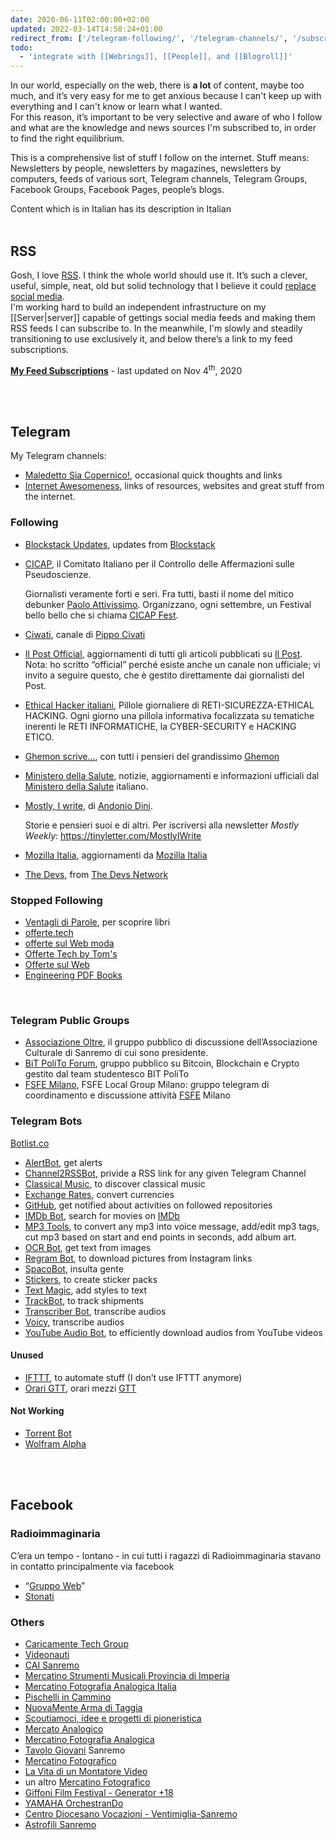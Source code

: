 ```yaml
---
date: 2020-06-11T02:00:00+02:00
updated: 2022-03-14T14:58:24+01:00
redirect_from: ['/telegram-following/', '/telegram-channels/', '/subscriptions/', '/newsletters/']
todo:
  - 'integrate with [[Webrings]], [[People]], and [[Blogroll]]'
---
```

In our world, especially on the web, there is **a lot** of content, maybe too much, and it’s very easy for me to get anxious because I can't keep up with everything and I can't know or learn what I wanted.  
For this reason, it’s important to be very selective and aware of who I follow and what are the knowledge and news sources I'm subscribed to, in order to find the right equilibrium.

This is a comprehensive list of stuff I follow on the internet.
Stuff means: Newsletters by people, newsletters by magazines, newsletters by computers, feeds of various sort, Telegram channels, Telegram Groups, Facebook Groups, Facebook Pages, people’s blogs.

<div class='blue box'>
	Content which is in Italian has its description in Italian
</div>

<br>

## RSS

Gosh, I love [RSS](https://en.wikipedia.org/wiki/RSS 'RSS on Wikipedia'). I think the whole world should use it. It’s such a clever, useful, simple, neat, old but solid technology that I believe it could [replace social media](https://quitsocialmedia.club/solution#rss 'RSS as a Solution on Quit Social Media').  
I'm working hard to build an independent infrastructure on my [[Server|server]] capable of gettings social media feeds and making them RSS feeds I can subscribe to. In the meanwhile, I'm slowly and steadily transitioning to use exclusively it, and below there’s a link to my feed subscriptions.

[**My Feed Subscriptions**](/assets/subscriptions.xml) - last updated on Nov 4<sup>th</sup>, 2020

<br>
<br>

## Telegram

My Telegram channels:
- [Maledetto Sia Copernico!](https://t.me/maledettocopernico 'Maledetto sia Copernico'), occasional quick thoughts and links
- [Internet Awesomeness](https://t.me/internet_awesomeness 'Internet Awesomeness'), links of resources, websites and great stuff from the internet.

### Following

- [Blockstack Updates](https://t.me/BlockstackUpdate), updates from [Blockstack](https://blockstack.com)
- [CICAP](https://t.me/CICAP_canale_ufficiale), il Comitato Italiano per il Controllo delle Affermazioni sulle Pseudoscienze.
	
	Giornalisti veramente forti e seri. Fra tutti, basti il nome del mitico debunker [Paolo Attivissimo](http://twitter.com/disinformatico). Organizzano, ogni settembre, un Festival bello bello che si chiama [CICAP Fest](https://www.cicapfest.it/).
- [Ciwati](https://t.me/ciwati), canale di [Pippo Civati](https://www.ciwati.it/)
- [Il Post Official](https://t.me/ilpost_official), aggiornamenti di tutti gli articoli pubblicati su [Il Post](https://ilpost.it). Nota: ho scritto “official” perché esiste anche un canale non ufficiale; vi invito a seguire questo, che è gestito direttamente dai giornalisti del Post.
- [Ethical Hacker italiani](https://t.me/ethicalhackeritaliani), Pillole giornaliere di RETI-SICUREZZA-ETHICAL HACKING. Ogni giorno una pillola informativa focalizzata su tematiche inerenti le RETI INFORMATICHE, la CYBER-SECURITY e HACKING ETICO.
- [Ghemon scrive…](https://t.me/ghemonofficial), con tutti i pensieri del grandissimo [Ghemon](https://it.wikipedia.org/wiki/Ghemon)
- [Ministero della Salute](https://t.me/MinisteroSalute), notizie, aggiornamenti e informazioni ufficiali dal [Ministero della Salute](http://salute.gov.it/) italiano.
- [Mostly, I write](https://t.me/mostlyiwrite), di [Andonio Dini](http://antoniodini.com/).

	Storie e pensieri suoi e di altri. Per iscriversi alla newsletter *Mostly Weekly*: https://tinyletter.com/MostlyIWrite
- [Mozilla Italia](https://t.me/MozItaBot), aggiornamenti da [Mozilla Italia](http://mozillaitalia.org)
- [The Devs](https://t.me/thedevs), from [The Devs Network](https://thedevs.network)

### Stopped Following

- [Ventagli di Parole](https://t.me/ventaglip), per scoprire libri
- [offerte.tech](https://t.me/offertepuntotech)
- [offerte sul Web moda](https://t.me/offertesulwebm)
- [Offerte Tech by Tom's](https://t.me/offerteByToms)
- [Offerte sul Web](https://t.me/offertesulweb)
- [Engineering PDF Books](https://t.me/Engineering_PDF_Books)

<br>

### Telegram Public Groups

- [Associazione Oltre](https://t.me/Oltre_Sanremo), il gruppo pubblico di discussione dell’Associazione Culturale di Sanremo di cui sono presidente.
- [BiT PoliTo Forum](https://t.me/bitPoliTO), gruppo pubblico su Bitcoin, Blockchain e Crypto gestito dal team studentesco BIT PoliTo
- [FSFE Milano](https://t.me/fsfemilano), FSFE Local Group Milano: gruppo telegram di coordinamento e discussione attività [FSFE](https://fsfe.org) Milano


### Telegram Bots

[Botlist.co](https://botlist.co/)

- [AlertBot](https://t.me/AlertBot), get alerts
- [Channel2RSSBot](https://t.me/Channel2RSSBot), privide a RSS link for any given Telegram Channel
- [Classical Music](https://t.me/music), to discover classical music
- [Exchange Rates](https://t.me/ExchangeRatesBot), convert currencies
- [GitHub](https://t.me/GitHubBot), get notified about activities on followed repositories
- [IMDb Bot](https://t.me/imdb), search for movies on [IMDb](https://imdb.com)
- [MP3 Tools](https://t.me/mp3toolsbot), to convert any mp3 into voice message, add/edit mp3 tags, cut mp3 based on start and end points in seconds, add album art.
- [OCR Bot](https://t.me/imagereaderbot), get text from images
- [Regram Bot](https://t.me/Regrambot), to download pictures from Instagram links
- [SpacoBot](https://t.me/SpacoBot), insulta gente
- [Stickers](https://t.me/Stickers), to create sticker packs
- [Text Magic](https://t.me/TextMagicBot), add styles to text
- [TrackBot](https://t.me/TrackBot), to track shipments
- [Transcriber Bot](https://t.me/transcriber_bot), transcribe audios
- [Voicy](https://t.me/voicybot), transcribe audios
- [YouTube Audio Bot](https://t.me/YTAudioBot), to efficiently download audios from YouTube videos

#### Unused

- [IFTTT](https://t.me/IFTTT), to automate stuff (I don’t use IFTTT anymore)
- [Orari GTT](https://t.me/gttorari_bot), orari mezzi [GTT](https://www.gtt.to.it/)

#### Not Working

- [Torrent Bot](https://t.me/torrentobot)
- [Wolfram Alpha](https://t.me/WolframBot)

<br>
<br>

## Facebook

### Radioimmaginaria

C’era un tempo - lontano - in cui tutti i ragazzi di Radioimmaginaria stavano in contatto principalmente via facebook

- “[Gruppo Web](https://facebook.com/groups/378363948979265/)”
- [Stonati](https://facebook.com/groups/191343350926943/)

### Others

- [Caricamente Tech Group](https://facebook.com/groups/1378379019130929/)
- [Videonauti](https://facebook.com/groups/824937720946886/)
- [CAI Sanremo](https://facebook.com/groups/415803708443622/)
- [Mercatino Strumenti Musicali Provincia di Imperia](https://facebook.com/groups/1547725152164959/)
- [Mercatino Fotografia Analogica Italia](https://facebook.com/groups/807713262736315/)
- [Pischelli in Cammino](https://facebook.com/groups/230030250805977/)
- [NuovaMente Arma di Taggia](https://facebook.com/groups/510013572696595/)
- [Scoutiamoci, idee e progetti di pioneristica](https://facebook.com/groups/1912460405677597/)
- [Mercato Analogico](https://facebook.com/groups/1912460405677597/)
- [Mercatino Fotografia Analogica](https://facebook.com/groups/906524329406732/)
- [Tavolo Giovani](https://facebook.com/groups/638045939640313/) Sanremo
- [Mercatino Fotografico](https://facebook.com/groups/428357720580210/)
- [La Vita di un Montatore Video](https://facebook.com/groups/301181613426406/)
- un altro [Mercatino Fotografico](https://facebook.com/groups/265638080174596/)
- [Giffoni Film Festival - Generator +18](https://facebook.com/groups/230380816972748)
- [YAMAHA OrchestranDo](https://facebook.com/groups/181967175152131/)
- [Centro Diocesano Vocazioni - Ventimiglia-Sanremo](https://facebook.com/groups/166041786844930/)
- [Astrofili Sanremo](https://facebook.com/groups/47316646237/)
